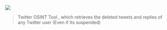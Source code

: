 ![](https://user-images.githubusercontent.com/72292872/151848632-e56996fa-8e2d-439e-9abd-a5de8f27628f.png)


> Twitter OSINT Tool , which retrieves the deleted tweets and replies of any Twitter user (Even if Its suspended)

